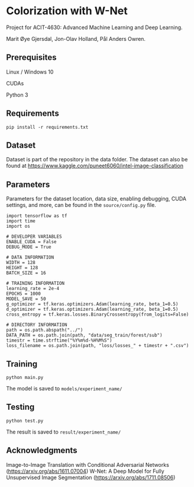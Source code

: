 # Colorization with W-Net
Project for ACIT-4630: Advanced Machine Learning and Deep Learning.

Marit Øye Gjersdal, Jon-Olav Holland, Pål Anders Owren.

## Prerequisites
Linux / Windows 10

CUDAs

Python 3

## Requirements
`pip install -r requirements.txt`

## Dataset
Dataset is part of the repository in the data folder. The dataset can also be found at https://www.kaggle.com/puneet6060/intel-image-classification

## Parameters
Parameters for the dataset location, data size, enabling debugging, CUDA settings, and more, can be found in the ``source/config.py`` file.

```
import tensorflow as tf
import time
import os

# DEVELOPER VARIABLES
ENABLE_CUDA = False
DEBUG_MODE = True

# DATA INFORMATION
WIDTH = 128
HEIGHT = 128
BATCH_SIZE = 16

# TRAINING INFORMATION
learning_rate = 2e-4
EPOCHS = 1000
MODEL_SAVE = 50
g_optimizer = tf.keras.optimizers.Adam(learning_rate, beta_1=0.5)
d_optimizer = tf.keras.optimizers.Adam(learning_rate, beta_1=0.5)
cross_entropy = tf.keras.losses.BinaryCrossentropy(from_logits=False)

# DIRECTORY INFORMATION
path = os.path.abspath("../")
DATA_PATH = os.path.join(path, "data/seg_train/forest/sub")
timestr = time.strftime("%Y%m%d-%H%M%S")
loss_filename = os.path.join(path, "loss/losses_" + timestr + ".csv")
```
## Training

```
python main.py
```
The model is saved to ``models/experiment_name/``
## Testing

```
python test.py
```
The result is saved to ``result/experiment_name/``
## Acknowledgments
Image-to-Image Translation with Conditional Adversarial Networks (https://arxiv.org/abs/1611.07004)
W-Net: A Deep Model for Fully Unsupervised Image Segmentation (https://arxiv.org/abs/1711.08506)